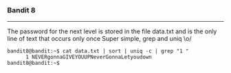 ### Bandit 8
***
The password for the next level is stored in the file data.txt and is the only line of text that occurs only once
Super simple, grep and uniq \o/
```
bandit8@bandit:~$ cat data.txt | sort | uniq -c | grep "1 "
      1 NEVERgonnaGIVEYOUUPNeverGonnaLetyoudown
bandit8@bandit:~$ 

```
